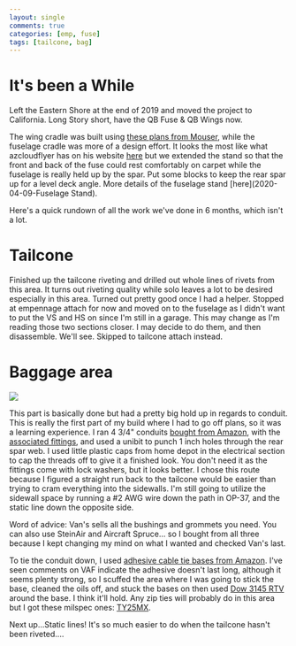 ```yaml
---
layout: single
comments: true
categories: [emp, fuse]
tags: [tailcone, bag]
---
```

# It's been a While

Left the Eastern Shore at the end of 2019 and moved the project to California. Long Story short, have the QB Fuse & QB Wings now.

The wing cradle was built using [these plans from Mouser](http://mouser.org/projects/rv-10/wingassembly.html), while the fuselage cradle was more of a design effort. It looks the most like what azcloudflyer has on his website [here](https://www.azcloudflyer.com/toppictures/fuse_stand.jpg) but we extended the stand so that the front and back of the fuse could rest comfortably on carpet while the fuselage is really held up by the spar. Put some blocks to keep the rear spar up for a level deck angle. More details of the fuselage stand [here](2020-04-09-Fuselage Stand).

Here's a quick rundown of all the work we've done in 6 months, which isn't a lot.

# Tailcone

Finished up the tailcone riveting and drilled out whole lines of rivets from this area. It turns out riveting quality while solo leaves a lot to be desired especially in this area. Turned out pretty good once I had a helper. Stopped at empennage attach for now and moved on to the fuselage as I didn't want to put the VS and HS on since I'm still in a garage. This may change as I'm reading those two sections closer. I may decide to do them, and then disassemble. We'll see. Skipped to tailcone attach instead.

# Baggage area

![](/assets/img/fusestand5.jpg)

This part is basically done but had a pretty big hold up in regards to conduit. This is really the first part of my build where I had to go off plans, so it was a learning experience. I ran 4 3/4" conduits [bought from Amazon](https://smile.amazon.com/dp/B0765D1WN9/ref=psdc_495304_t2_B0765DH91R), with the [associated fittings](https://smile.amazon.com/gp/product/B0765DH91R/ref=ppx_yo_dt_b_asin_title_o03_s00?ie=UTF8&psc=1), and used a unibit to punch 1 inch holes through the rear spar web. I used little plastic caps from home depot in the electrical section to cap the threads off to give it a finished look. You don't need it as the fittings come with lock washers, but it looks better. I chose this route because I figured a straight run back to the tailcone would be easier than trying to cram everything into the sidewalls. I'm still going to utilize the sidewall space by running a #2 AWG wire down the path in OP-37, and the static line down the opposite side.

Word of advice: Van's sells all the bushings and grommets you need. You can also use SteinAir and Aircraft Spruce... so I bought from all three because I kept changing my mind on what I wanted and checked Van's last.

To tie the conduit down, I used [adhesive cable tie bases from Amazon](https://smile.amazon.com/gp/product/B06XNBS6TG/ref=ppx_yo_dt_b_asin_title_o00_s00?ie=UTF8&psc=1). I've seen comments on VAF indicate the adhesive doesn't last long, although it seems plenty strong, so I scuffed the area where I was going to stick the base, cleaned the oils off, and stuck the bases on then used [Dow 3145 RTV](https://smile.amazon.com/gp/product/B01C3CHO7O/ref=ppx_yo_dt_b_asin_title_o01_s00?ie=UTF8&psc=1) around the base. I think it'll hold. Any zip ties will probably do in this area but I got these milspec ones: [TY25MX](https://smile.amazon.com/gp/product/B002866LR0/ref=ppx_yo_dt_b_asin_title_o02_s00?ie=UTF8&th=1).

Next up...Static lines! It's so much easier to do when the tailcone hasn't been riveted....

